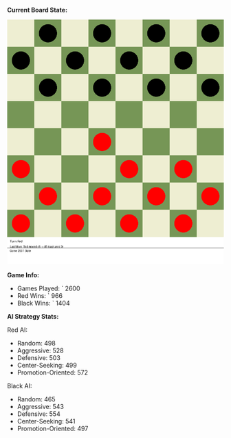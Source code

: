 
**Current Board State:**  
<!-- START_GIF -->
![Checkers Game](./checkers_game.gif)
<!-- END_GIF -->

**Game Info:**  
- Games Played: `<!-- GAMES_PLAYED --> 2600
- Red Wins: `<!-- RED_WINS --> 966
- Black Wins: `<!-- BLACK_WINS --> 1404

<!-- AI_STATS -->
**AI Strategy Stats:**

Red AI:
- Random: 498
- Aggressive: 528
- Defensive: 503
- Center-Seeking: 499
- Promotion-Oriented: 572

Black AI:
- Random: 465
- Aggressive: 543
- Defensive: 554
- Center-Seeking: 541
- Promotion-Oriented: 497
